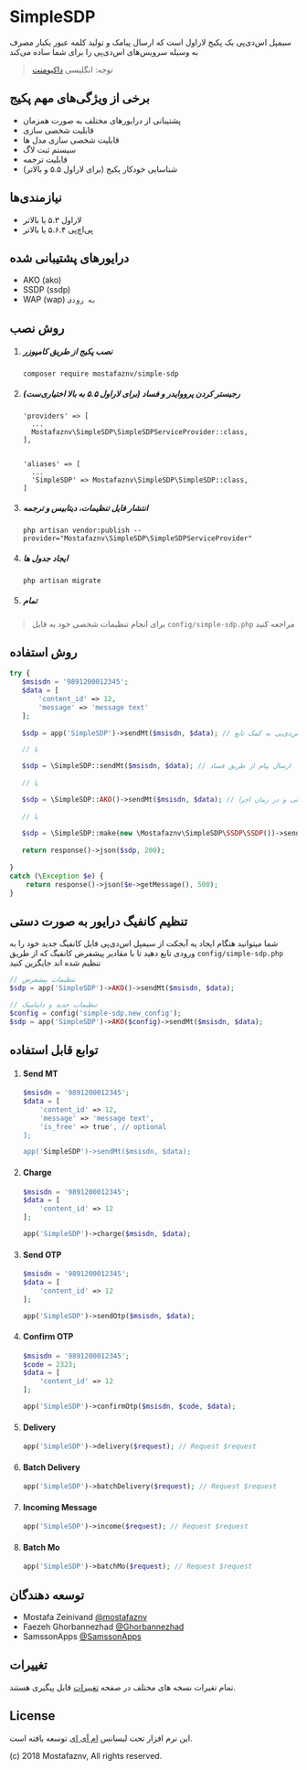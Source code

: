 # SimpleSDP
سیمپل‌ اس‌دی‌پی یک پکیج لاراول است که ارسال پیامک و تولید کلمه عبور یکبار مصرف به وسیله سرویس‌های اس‌دی‌پی را برای شما ساده می‌کند

> توجه: انگلیسی [داکیومنت](README.md)

## برخی از ویژگی‌های مهم پکیج
- پشتیبانی از درایورهای مختلف به صورت همزمان
- قابلیت شخصی سازی
- قابلیت شخصی سازی مدل ها
- سیستم ثبت لاگ
- قابلیت ترجمه
- شناسایی خودکار پکیج (برای لاراول ۵.۵ و بالاتر)

## نیازمندی‌ها
- لاراول ۵.۳ یا بالاتر
- پی‌اچ‌پی ۵.۶.۴ یا بالاتر

## درایورهای پشتیبانی شده
- AKO (ako)
- SSDP (ssdp)
- WAP (wap) `به زودی`

## روش نصب

1. ##### نصب پکیج از طریق کامپوزر
    ```shell
    composer require mostafaznv/simple-sdp
    ```

2. ##### رجیستر کردن پرووایدر و فساد (برای لاراول ۵.۵ به بالا اختیاری‌ست)
    ```shell
    'providers' => [
      ...
      Mostafaznv\SimpleSDP\SimpleSDPServiceProvider::class,
    ],
    
    
    'aliases' => [
      ...
      'SimpleSDP' => Mostafaznv\SimpleSDP\SimpleSDP::class,
    ]
    ```

3. ##### انتشار فایل تنظیمات، دیتابیس و ترجمه
    ```shell
    php artisan vendor:publish --provider="Mostafaznv\SimpleSDP\SimpleSDPServiceProvider"
    ```

4. ##### ایجاد جدول ها
    ```shell
    php artisan migrate
    ```

4. ##### تمام

> برای انجام تنظیمات شخصی خود به فایل `config/simple-sdp.php` مراجعه کنید

## روش استفاده
```php
try {   
   $msisdn = '9891200012345';
   $data = [
       'content_id' => 12,
       'message' => 'message text'
   ];   
   
   $sdp = app('SimpleSDP')->sendMt($msisdn, $data); // فراخوانی سیمپل اس‌دی‌پی به کمک تابع app()

   // یا

   $sdp = \SimpleSDP::sendMt($msisdn, $data); // ارسال پیام از طریق فساد
   
   // یا

   $sdp = \SimpleSDP::AKO()->sendMt($msisdn, $data); // تعریف درایور به صورت دستی و در زمان اجرا
   
   // یا
   
   $sdp = \SimpleSDP::make(new \Mostafaznv\SimpleSDP\SSDP\SSDP())->sendMt($msisdn, $data); // تعریف درایور به صورت دستی
   
   return response()->json($sdp, 200);
  
} 
catch (\Exception $e) {   
    return response()->json($e->getMessage(), 500);
}
```

## تنظیم کانفیگ درایور به صورت دستی
شما میتوانید هنگام ایجاد یه آبجکت از سیمپل اس‌دی‌پی فایل کانفیگ جدید خود را به ورودی تابع دهید تا با مقادیر پیشفرض کانفیگ که از طریق `config/simple-sdp.php` تنظیم شده اند جایگزین کنید
```php
// تنظیمات پیشفرض
$sdp = app('SimpleSDP')->AKO()->sendMt($msisdn, $data); 

// تنظیمات جدید و داینامیک
$config = config('simple-sdp.new_config');
$sdp = app('SimpleSDP')->AKO($config)->sendMt($msisdn, $data);

```

## توابع قابل استفاده
1. #### Send MT
    ```php
    $msisdn = '9891200012345';
    $data = [
        'content_id' => 12,
        'message' => 'message text',
        'is_free' => true', // optional
    ];
    
    app('SimpleSDP')->sendMt($msisdn, $data);
    ```
    
2. #### Charge
    ```php
    $msisdn = '9891200012345';
    $data = [
        'content_id' => 12
    ];
    
    app('SimpleSDP')->charge($msisdn, $data);
    ```
    
3. #### Send OTP
    ```php
    $msisdn = '9891200012345';
    $data = [
        'content_id' => 12
    ];
    
    app('SimpleSDP')->sendOtp($msisdn, $data);
    ```
    
4. #### Confirm OTP
    ```php
    $msisdn = '9891200012345';
    $code = 2323;
    $data = [
        'content_id' => 12
    ];
    
    app('SimpleSDP')->confirmOtp($msisdn, $code, $data);
    ```
    
5. #### Delivery
    ```php
    app('SimpleSDP')->delivery($request); // Request $request
    ```
    
6. #### Batch Delivery
    ```php
    app('SimpleSDP')->batchDelivery($request); // Request $request
    ```
    
7. #### Incoming Message
    ```php
    app('SimpleSDP')->income($request); // Request $request
    ```
    
8. #### Batch Mo
    ```php
    app('SimpleSDP')->batchMo($request); // Request $request
    ```
    

## توسعه دهندگان
- Mostafa Zeinivand [@mostafaznv](https://github.com/mostafaznv)
- Faezeh Ghorbannezhad [@Ghorbannezhad](https://github.com/Ghorbannezhad)
- SamssonApps [@SamssonApps](https://github.com/SamssonApps)


## تغییرات
تمام تغیرات نسخه های مختلف در صفحه [تغییرات](CHANGELOG.md) قابل پیگیری هستند.

## License
این نرم افزار تحت لیسانس [ام آی ای](LICENSE) توسعه یافته است.

(c) 2018 Mostafaznv, All rights reserved.